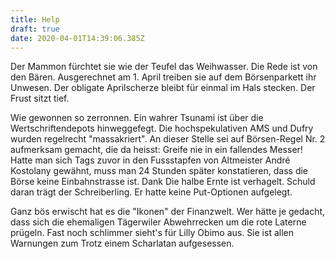 ```yaml
---
title: Help
draft: true
date: 2020-04-01T14:39:06.385Z
---
```

Der Mammon fürchtet sie wie der Teufel das Weihwasser. Die Rede ist von den Bären. Ausgerechnet am 1. April treiben sie auf dem Börsenparkett ihr Unwesen. Der obligate Aprilscherze bleibt für einmal im Hals stecken. Der Frust sitzt tief.

Wie gewonnen so zerronnen. Ein wahrer Tsunami ist über die Wertschriftendepots hinweggefegt. Die hochspekulativen AMS und Dufry wurden regelrecht "massakriert". An dieser Stelle sei auf Börsen-Regel Nr. 2 aufmerksam gemacht, die da heisst: Greife nie in ein fallendes Messer! Hatte man sich Tags zuvor in den Fussstapfen von Altmeister André Kostolany gewähnt, muss man 24 Stunden später konstatieren, dass die Börse keine Einbahnstrasse ist. Dank Die halbe Ernte ist verhagelt. Schuld daran trägt der Schreiberling. Er hatte keine Put-Optionen aufgelegt.

Ganz bös erwischt hat es die "Ikonen" der  Finanzwelt. Wer hätte je gedacht, dass sich die ehemaligen Tägerwiler Abwehrrecken um die rote Laterne prügeln. Fast noch schlimmer sieht's für Lilly Obimo aus. Sie ist allen Warnungen zum Trotz einem Scharlatan aufgesessen.